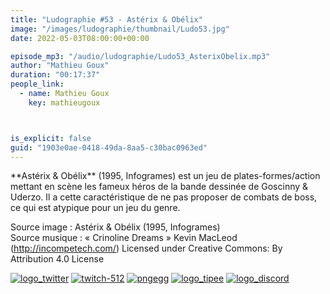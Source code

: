 ```yaml
---
title: "Ludographie #53 - Astérix & Obélix"
image: "/images/ludographie/thumbnail/Ludo53.jpg"
date: 2022-05-03T08:00:00+00:00

episode_mp3: "/audio/ludographie/Ludo53_AsterixObelix.mp3"
author: "Mathieu Goux"
duration: "00:17:37"
people_link: 
  - name: Mathieu Goux
    key: mathieugoux



is_explicit: false
guid: "1903e0ae-0418-49da-8aa5-c30bac0963ed"
---
```


<PodcastHeader/>

<p>**Astérix & Obélix** (1995, Infogrames) est un jeu de plates-formes/action mettant en scène les fameux héros de la bande dessinée de Goscinny & Uderzo. Il a cette caractéristique de ne pas proposer de combats de boss, ce qui est atypique pour un jeu du genre.</p>

<a href="" rel="nofollow"></a>
 
<p>Source image : Astérix & Obélix (1995, Infogrames)<br>Source musique : «&nbsp;Crinoline Dreams&nbsp;» Kevin MacLeod (<a title="http://incompetech.com/" href="http://incompetech.com/" rel="nofollow">http://incompetech.com/</a>) Licensed under Creative Commons: By Attribution 4.0 License</p>


<tr>
<td><a href="https://twitter.com/Gouximan" rel="nofollow"><img src="/resources/ludographie/2022-03-29T08-00-00-00-00_Ludographie52BanjoKazooie/logo_twitter-1.png" alt="logo_twitter"></a></td>
<td><a href="https://www.twitch.tv/mathieugoux" rel="nofollow"><img src="/resources/ludographie/2022-03-29T08-00-00-00-00_Ludographie52BanjoKazooie/twitch-512-1.png" alt="twitch-512"></a></td>
<td><a href="https://www.youtube.com/user/MattTheFatalifieur/videos" rel="nofollow"><img src="/resources/ludographie/2022-03-29T08-00-00-00-00_Ludographie52BanjoKazooie/pngegg.png" alt="pngegg"></a></td>
<td><a href="http://fr.tipeee.com/calvinball" rel="nofollow"><img src="/resources/ludographie/2022-03-29T08-00-00-00-00_Ludographie52BanjoKazooie/logo_tipee-1.png" alt="logo_tipee"></a></td>
<td><a href="https://discord.com/invite/4RnA9v7" rel="nofollow"><img src="/resources/ludographie/2022-03-29T08-00-00-00-00_Ludographie52BanjoKazooie/logo_discord-1.png" alt="logo_discord"></a></td>
</tr>




<p></p>